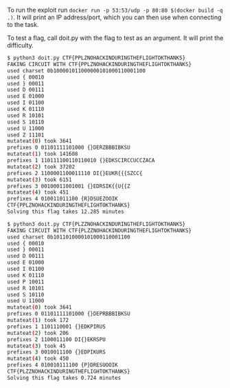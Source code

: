 To run the exploit run `docker run -p 53:53/udp -p 80:80 $(docker build -q .)`. It will print an IP address/port, which you can then use when connecting to the task.

To test a flag, call doit.py with the flag to test as an argument. It will print the difficulty.

```bash
$ python3 doit.py CTF{PPLZNOHACKINDURINGTHEFLIGHTOKTHANKS}
FAKING CIRCUIT WITH CTF{PPLZNOHACKINDURINGTHEFLIGHTOKTHANKS}
used charset 0b100001011000000101000110001100
used { 00010
used } 00011
used D 00111
used E 01000
used I 01100
used K 01110
used R 10101
used S 10110
used U 11000
used Z 11101
mutateat(0) took 3641
prefixes 0 01101111101000 {}DERZBBBIBKSU
mutateat(1) took 141608
prefixes 1 110111100110110010 {}EDKSCIRCCUCCZACA
mutateat(2) took 37202
prefixes 2 1100001100011110 DI{}EUKR{{{SZCC{
mutateat(3) took 6151
prefixes 3 00100011001001 {}EDRSIK{{U{{Z
mutateat(4) took 451
prefixes 4 010011011100 {R}DSUEZOOIK
CTF{PPLZNOHACKINDURINGTHEFLIGHTOKTHANKS}
Solving this flag takes 12.285 minutes

$ python3 doit.py CTF{PLZZNOHACKINDURINGTHEFLIGHTOKTHANKS}
FAKING CIRCUIT WITH CTF{PLZZNOHACKINDURINGTHEFLIGHTOKTHANKS}
used charset 0b1011010000101000110001100
used { 00010
used } 00011
used D 00111
used E 01000
used I 01100
used K 01110
used P 10011
used R 10101
used S 10110
used U 11000
mutateat(0) took 3641
prefixes 0 01101111101000 {}DEPRBBBIBKSU
mutateat(1) took 172
prefixes 1 1101110001 {}EDKPIRUS
mutateat(2) took 206
prefixes 2 1100011100 DI{}EKRSPU
mutateat(3) took 45
prefixes 3 0010011100 {}EDPIKURS
mutateat(4) took 450
prefixes 4 010010111100 {P}DRESUOOIK
CTF{PLZZNOHACKINDURINGTHEFLIGHTOKTHANKS}
Solving this flag takes 0.724 minutes
```
